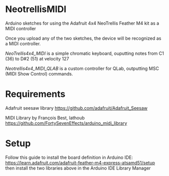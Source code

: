 # NeotrellisMIDI
Arduino sketches for using the Adafruit 4x4 NeoTrellis Feather M4 kit as a MIDI controller

Once you upload any of the two sketches, the device will be recognized as a MIDI controller. 

*NeoTrellis4x4_MIDI* is a simple chromatic keyboard, ouputting notes from C1 (36) to D#2 (51) at velocity 127

*Neotrellis4x4_MIDI_QLAB* is a custom controller for QLab, outputting MSC (MIDI Show Control) commands.

# Requirements
Adafruit seesaw library https://github.com/adafruit/Adafruit_Seesaw

MIDI Library by François Best, lathoub https://github.com/FortySevenEffects/arduino_midi_library

# Setup
Follow this guide to install the board definition in Arduino IDE: https://learn.adafruit.com/adafruit-feather-m4-express-atsamd51/setup
then install the two libraries above in the Arduino IDE Library Manager
